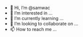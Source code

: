- 👋 Hi, I’m @samwac
- 👀 I’m interested in ...
- 🌱 I’m currently learning ...
- 💞️ I’m looking to collaborate on ...
- 📫 How to reach me ...

<!---
samwac/samwac is a ✨ special ✨ repository because its `README.md` (this file) appears on your GitHub profile.
You can click the Preview link to take a look at your changes.
--->
